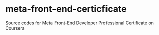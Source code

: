 # meta-front-end-certicficate
Source codes for Meta Front-End Developer Professional Certificate on Coursera
